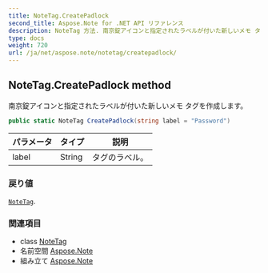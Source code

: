 ```yaml
---
title: NoteTag.CreatePadlock
second_title: Aspose.Note for .NET API リファレンス
description: NoteTag 方法. 南京錠アイコンと指定されたラベルが付いた新しいメモ タグを作成します
type: docs
weight: 720
url: /ja/net/aspose.note/notetag/createpadlock/
---
```

## NoteTag.CreatePadlock method

南京錠アイコンと指定されたラベルが付いた新しいメモ タグを作成します。

```csharp
public static NoteTag CreatePadlock(string label = "Password")
```

| パラメータ | タイプ | 説明 |
| --- | --- | --- |
| label | String | タグのラベル。 |

### 戻り値

[`NoteTag`](../).

### 関連項目

* class [NoteTag](../)
* 名前空間 [Aspose.Note](../../notetag/)
* 組み立て [Aspose.Note](../../../)


